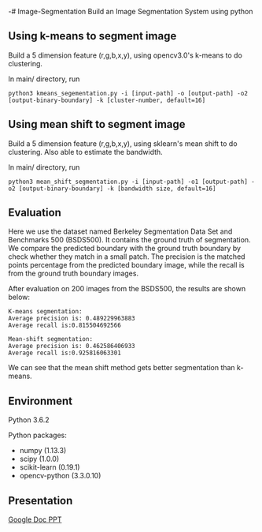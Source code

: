 -# Image-Segmentation
Build an Image Segmentation System using python

## Using k-means to segment image
Build a 5 dimension feature (r,g,b,x,y), using opencv3.0's k-means to do clustering. 

In main/ directory, run

```
python3 kmeans_segementation.py -i [input-path] -o [output-path] -o2 [output-binary-boundary] -k [cluster-number, default=16]
```

## Using mean shift to segment image
Build a 5 dimension feature (r,g,b,x,y), using sklearn's mean shift to do clustering. Also able to estimate the bandwidth.

In main/ directory, run

```
python3 mean_shift_segmentation.py -i [input-path] -o1 [output-path] -o2 [output-binary-boundary] -k [bandwidth size, default=16]
```

## Evaluation

Here we use the dataset named Berkeley Segmentation Data Set and Benchmarks 500 (BSDS500). It contains the ground truth of segmentation. We compare the predicted boundary with the ground truth boundary by check whether they match in a small patch. The precision is the matched points percentage from the predicted boundary image, while the recall is from the ground truth boundary images. 

After evaluation on 200 images from the BSDS500, the results are shown below:

```
K-means segmentation:
Average precision is: 0.489229963883
Average recall is:0.815504692566

Mean-shift segmentation:
Average precision is: 0.462586406933
Average recall is:0.925816063301
```

We can see that the mean shift method gets better segmentation than k-means. 

## Environment

Python 3.6.2

Python packages:

+ numpy (1.13.3)
+ scipy (1.0.0)
+ scikit-learn (0.19.1)
+ opencv-python (3.3.0.10)

## Presentation
[Google Doc PPT](https://docs.google.com/presentation/d/1jIW5XhrvLZdoxCoAsCcuzgIXp-iUJWkE_cTZKcaxDoE/edit#slide=id.g2be253a3a7_9_512)



